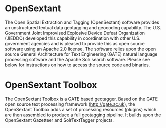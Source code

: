 OpenSextant
===========
The Open Spatial Extraction and Tagging (OpenSextant) software provides an unstructured textual data geotagging and geocoding capability. The U.S. Government Joint Improvised Explosive Device Defeat Organization (JIEDDO) developed this capability in coordination with other U.S. government agencies and is pleased to provide this as open source software using an Apache 2.0 license. The software relies upon the open source General Architecture for Text Engineering (GATE) natural language processing software and the Apache Solr search software. Please see below for instructions on how to access the source code and binaries. 


OpenSextant Toolbox
=================

 The OpenSextant Toolbox is a GATE based geotagger. Based on the GATE open source text processing framework (http://gate.ac.uk), 
 the OpenSextant Toolbox adds a set of processing resources (plugins) which are then assembled to produce a full
 geotagging pipeline. It builds upon the OpenSextant Gazetteer and SolrTextTagger projects.

